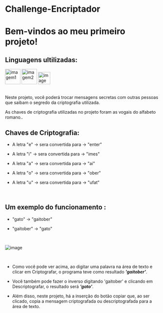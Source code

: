 # Challenge-Encriptador

# Bem-vindos ao meu primeiro projeto!

## Linguagens ultilizadas: 

<p align="left">
  <img src="https://cdn.jsdelivr.net/gh/devicons/devicon/icons/css3/css3-original-wordmark.svg" alt="imagem1" width="50" height="50">
  <img src="https://cdn.jsdelivr.net/gh/devicons/devicon/icons/html5/html5-original-wordmark.svg" alt="imagem2" width="50" height="50">
  <img src="https://cdn.jsdelivr.net/gh/devicons/devicon/icons/javascript/javascript-original.svg" alt="imagem3" width="40" height="40">
</p>      
 <br>   
Neste projeto, você poderá trocar mensagens secretas com outras pessoas que saibam o segredo da criptografia utilizada.

As chaves de criptografia utilizadas no projeto foram as vogais do alfabeto romano..

## Chaves de Criptografia: 

*  A letra "e" -> sera convertida para -> "enter"

* A letra "i" -> sera convertida para -> "imes"

* A letra "a" -> sera convertida para -> "ai"

* A letra "o" -> sera convertida para -> "ober"

* A letra "u" -> sera convertida para -> "ufat"

<br> 

## Um exemplo do funcionamento :

* "gato" -> "gaitober"

* "gaitober" -> "gato"

<br>

![image](https://github.com/GuilhermeBauer16/Challenge-Encriptador/assets/123701893/6eff327f-6e6f-474f-a1b7-99ba440cd04a)

<br>

* Como você pode ver acima, ao digitar uma palavra na área de texto e clicar em Criptografar, o programa teve como resultado ***'gaitober'***.

* Você também pode fazer o inverso digitando 'gaitober' e clicando em Descriptografar, o resultado será ***'gato'***.

* Além disso, neste projeto, há a inserção do botão copiar que, ao ser clicado, copia a mensagem criptografada ou descriptografada para a área de texto.


